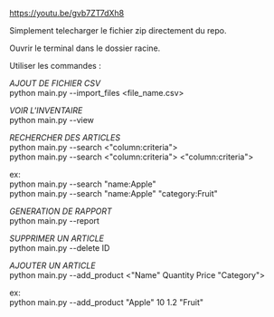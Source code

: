 https://youtu.be/gvb7ZT7dXh8

Simplement telecharger le fichier zip directement du repo.

Ouvrir le terminal dans le dossier racine.

Utiliser les commandes :

*AJOUT DE FICHIER CSV*<br />
python main.py --import_files <file_name.csv><br />


*VOIR L'INVENTAIRE*<br />
python main.py --view<br />


*RECHERCHER DES ARTICLES*<br />
python main.py --search <"column:criteria"><br />
python main.py --search <"column:criteria"> <"column:criteria"><br />

ex:<br />
python main.py --search "name:Apple"<br />
python main.py --search "name:Apple" "category:Fruit"<br />


*GENERATION DE RAPPORT* <br />
python main.py --report


*SUPPRIMER UN ARTICLE*<br />
python main.py --delete ID<br />


*AJOUTER UN ARTICLE*<br />
python main.py --add_product <"Name" Quantity Price "Category"><br />

ex:<br />
python main.py --add_product "Apple" 10 1.2 "Fruit"<br />
